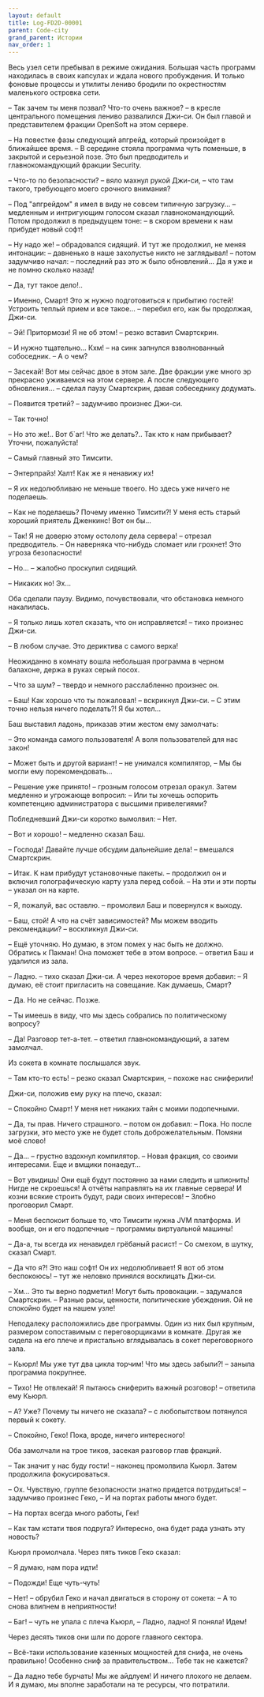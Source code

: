 ```yaml
---
layout: default
title: Log-FD2D-00001
parent: Code-city
grand_parent: Истории
nav_order: 1
---
```



Весь узел сети пребывал в режиме ожидания. Большая часть программ находилась в своих капсулах и ждала нового пробуждения. И только фоновые процессы и утилиты лениво бродили по окрестностям маленького островка сети.

– Так зачем ты меня позвал? Что-то очень важное? – в кресле центрального помещения лениво развалился Джи-си. Он был главой и представителем фракции OpenSoft на этом сервере.

– На повестке фазы следующий апгрейд, который произойдет в ближайшее время. – В середине стояла программа чуть поменьше, в закрытой и серьезной позе. Это был предводитель и главнокомандующий фракции Security.

– Что-то по безопасности? – вяло махнул рукой Джи-си, – что там такого, требующего моего срочного внимания?

– Под "апгрейдом" я имел в виду не совсем типичную загрузку... – медленным и интригующим голосом сказал главнокомандующий. Потом продолжил в предыдущем тоне: – в скором времени к нам прибудет новый софт!

– Ну надо же! – обрадовался сидящий. И тут же продолжил, не меняя интонации: – давненько в наше захолустье никто не заглядывал! – потом задумчиво начал: – последний раз это ж было обновлений... Да я уже и не помню сколько назад!

– Да, тут такое дело!..

– Именно, Смарт! Это ж нужно подготовиться к прибытию гостей! Устроить теплый прием и все такое... – перебил его, как бы продолжая, Джи-си.

– Эй! Притормози! Я не об этом! – резко вставил Смартскрин.

– И нужно тщательно... Кхм! – на синк запнулся взволнованный собоседник. – А о чем?

– Засекай! Вот мы сейчас двое в этом зале. Две фракции уже много эр прекрасно уживаемся на этом сервере. А после следующего обновления... – сделал паузу Смартскрин, давая собеседнику додумать.

– Появится третий? – задумчиво произнес Джи-си.

– Так точно!

– Но это же!.. Вот б\`аг! Что же делать?.. Так кто к нам прибывает? Уточни, пожалуйста!

– Самый главный это Тимсити.

– Энтерпрайз! Халт! Как же я ненавижу их!

– Я их недолюбливаю не меньше твоего. Но здесь уже ничего не поделаешь.

– Как не поделаешь? Почему именно Тимсити?! У меня есть старый хороший приятель Дженкинс! Вот он бы...

– Так! Я не доверю этому остолопу дела сервера! – отрезал предводитель. – Он наверняка что-нибудь сломает или грохнет! Это угроза безопасности!

– Но... – жалобно проскулил сидящий.

– Никаких но! Эх...

Оба сделали паузу. Видимо, почувствовали, что обстановка немного накалилась.

– Я только лишь хотел сказать, что он исправляется! – тихо произнес Джи-си.

– В любом случае. Это дериктива с самого верха!

Неожиданно в комнату вошла небольшая программа в черном балахоне, держа в руках серый посох.

– Что за шум? – твердо и немного расслабленно произнес он.

– Баш! Как хорошо что ты пожаловал! – вскрикнул Джи-си. – С этим точно нельзя ничего поделать?! Я бы хотел...

Баш выставил ладонь, приказав этим жестом ему замолчать:

– Это команда самого пользователя! А воля пользователей для нас закон!

– Может быть и другой вариант! – не унимался компилятор, – Мы бы могли ему порекомендовать...

– Решение уже принято! – грозным голосом отрезал оракул. Затем медленно и угрожающе вопросил: – Или ты хочешь оспорить компетенцию администратора с высшими привелегиями?

Побледневший Джи-си коротко вымолвил: – Нет.

– Вот и хорошо! – медленно сказал Баш.

– Господа! Давайте лучше обсудим дальнейшие дела! – вмешался Смартскрин.

– Итак. К нам прибудут установочные пакеты. – продолжил он и включил голографическую карту узла перед собой. – На эти и эти порты – указал он на карте.

– Я, пожалуй, вас оставлю. – промолвил Баш и повернулся к выходу.

– Баш, стой! А что на счёт зависимостей? Мы можем вводить рекомендации? – воскликнул Джи-си.

– Ещё уточняю. Но думаю, в этом помех у нас быть не должно. Обратись к Пакман! Она поможет тебе в этом вопросе. – ответил Баш и удалился из зала.

– Ладно. – тихо сказал Джи-си. А через некоторое время добавил: – Я думаю, её стоит пригласить на совещание. Как думаешь, Смарт?

– Да. Но не сейчас. Позже.

– Ты имеешь в виду, что мы здесь собрались по политическому вопросу?

– Да! Разговор тет-а-тет. – ответил главнокомандующий, а затем замолчал.

Из сокета в комнате послышался звук.

– Там кто-то есть! – резко сказал Смартскрин, – похоже нас сниферили!

Джи-си, положив ему руку на плечо, сказал:

– Спокойно Смарт! У меня нет никаких тайн с моими подопечными.

– Да, ты прав. Ничего страшного. – потом он добавил: – Пока. Но после загрузки, это место уже не будет столь доброжелательным. Помяни моё слово!

– Да... – грустно вздохнул компилятор. – Новая фракция, со своими интересами. Еще и вмщики понаедут...

– Вот увидишь! Они ещё будут постоянно за нами следить и шпионить! Нигде не скроешься! А отчёты направлять на их главные сервера! И козни всякие строить будут, ради своих интересов! – Злобно проговорил Смарт.

– Меня беспокоит больше то, что Тимсити нужна JVM платформа. И вообще, он и его подопечные – программы виртуальной машины!

– Да-а, ты всегда их ненавидел грёбаный расист! – Со смехом, в шутку, сказал Смарт.

– Да что я?! Это наш софт! Он их недолюбливает! Я вот об этом беспокоюсь! – тут же неловко принялся восклицать Джи-си.

– Хм... Это ты верно подметил! Могут быть провокации. – задумался Смартскрин. – Разные расы, ценности, политические убеждения. Ой не спокойно будет на нашем узле!

Неподалеку расположились две программы. Один из них был крупным, размером сопоставимым с переговорщиками в комнате. Другая же сидела на его плече и пристально вглядывалась в сокет переговорного зала.

– Кьюрл! Мы уже тут два цикла торчим! Что мы здесь забыли?! – заныла программа покрупнее.

– Тихо! Не отвлекай! Я пытаюсь сниферить важный розговор! – ответила ему Кьюрл.

– А? Уже? Почему ты ничего не сказала? – с любопытством потянулся первый к сокету.

– Спокойно, Геко! Пока, вроде, ничего интересного!

Оба замолчали на трое тиков, засекая разговор глав фракций.

– Так значит у нас буду гости! – наконец промолвила Кьюрл. Затем продолжила фокусироваться.

– Ох. Чувствую, группе безопасности знатно придется потрудиться! – задумчиво произнес Геко, – И на портах работы много будет.

– На портах всегда много работы, Гек!

– Как там кстати твоя подруга? Интересно, она будет рада узнать эту новость?

Кьюрл промолчала. Через пять тиков Геко сказал:

– Я думаю, нам пора идти!

– Подожди! Еще чуть-чуть!

– Нет! – обрубил Геко и начал двигаться в сторону от сокета: – А то снова влипнем в неприятности!

– Баг! – чуть не упала с плеча Кьюрл, – Ладно, ладно! Я поняла! Идем!

Через десять тиков они шли по дороге главного сектора.

– Всё-таки использование казенных мощностей для снифа, не очень правильно! Особенно сниф за правительством... Тебе так не кажется?

– Да ладно тебе бурчать! Мы же айдлуем! И ничего плохого не делаем. И я думаю, мы вполне заработали на те ресурсы, что потратили.

